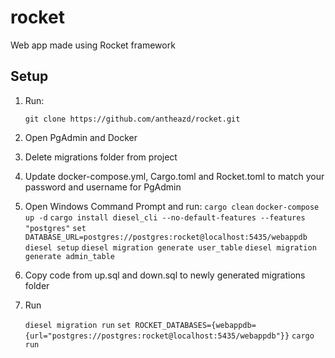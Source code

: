 # rocket

Web app made using Rocket framework

## Setup

 1. Run:

    `git clone https://github.com/antheazd/rocket.git`

 2. Open PgAdmin and Docker 

 3. Delete migrations folder from project

 4. Update docker-compose.yml, Cargo.toml and Rocket.toml to match your password and username for PgAdmin

 5. Open Windows Command Prompt and run:
    `cargo clean`
    `docker-compose up -d`
    `cargo install diesel_cli --no-default-features --features "postgres"`
    `set DATABASE_URL=postgres://postgres:rocket@localhost:5435/webappdb`
    `diesel setup`
    `diesel migration generate user_table`
    `diesel migration generate admin_table`
 
 6. Copy code from up.sql and down.sql to newly generated migrations folder

 7. Run

    `diesel migration run`
    `set ROCKET_DATABASES={webappdb={url="postgres://postgres:rocket@localhost:5435/webappdb"}}`
    `cargo run`


